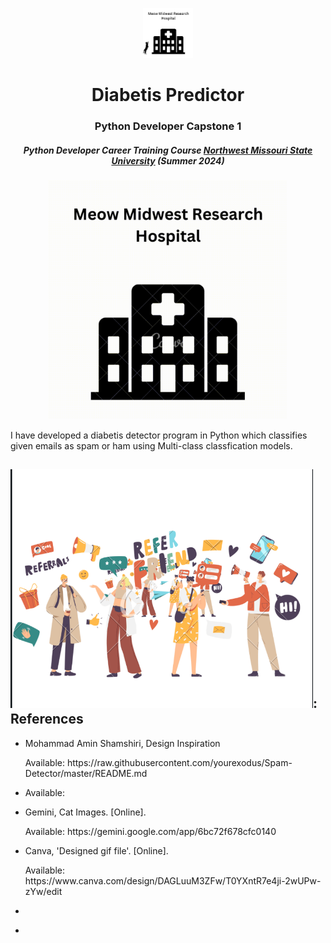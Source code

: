 <p align="center"> 
  <img src="images/Logo.PNG" alt="Logo.PNG" width="80px" height="80px">
</p>
<h1 align="center"> Diabetis Predictor </h1>
<h3 align="center"> Python Developer Capstone 1</h3>
<h5 align="center"> Python Developer Career Training Course <a href="https://www.concordia.ca/](https://www.nwmissouri.edu/pdcenter/courses/python-developer.htm">Northwest Missouri State University</a> (Summer 2024) </h5>

<p align="center"> 
<img src="gif/MeowMidwest.gif" alt="MeowMidwest" height="382px">
</p>

<p>I have developed a diabetis detector program in Python which classifies given emails as spam or ham using Multi-class classfication models.</p>



<h2> <img src="images/references.png" alt="references" height="382px">: References</h2>
<ul>
  <li><p>Mohammad Amin Shamshiri, Design Inspiration </p>
      <p>Available: https://raw.githubusercontent.com/yourexodus/Spam-Detector/master/README.md</p>
  </li>
  <li><p> </p>
      <p>Available:  </p>
  </li>
  <li><p>Gemini, Cat Images. [Online].</p>
      <p>Available:  https://gemini.google.com/app/6bc72f678cfc0140 </p>
  </li>
  <li><p>Canva, 'Designed gif file'. [Online].</p>
      <p>Available: https://www.canva.com/design/DAGLuuM3ZFw/T0YXntR7e4ji-2wUPw-zYw/edit </p>
  </li>
  <li><p> </p>
      <p> </p>
  </li>
  <li><p> </p>
      <p> </p>
  </li>
</ul>
